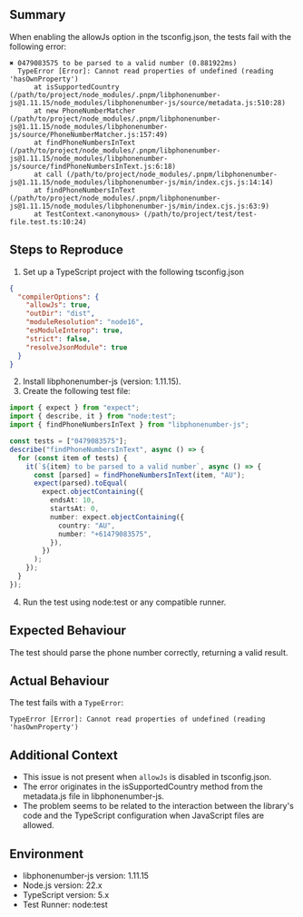 ## Summary

When enabling the allowJs option in the tsconfig.json, the tests fail with the following error:

```less
✖ 0479083575 to be parsed to a valid number (0.881922ms)
  TypeError [Error]: Cannot read properties of undefined (reading 'hasOwnProperty')
      at isSupportedCountry (/path/to/project/node_modules/.pnpm/libphonenumber-js@1.11.15/node_modules/libphonenumber-js/source/metadata.js:510:28)
      at new PhoneNumberMatcher (/path/to/project/node_modules/.pnpm/libphonenumber-js@1.11.15/node_modules/libphonenumber-js/source/PhoneNumberMatcher.js:157:49)
      at findPhoneNumbersInText (/path/to/project/node_modules/.pnpm/libphonenumber-js@1.11.15/node_modules/libphonenumber-js/source/findPhoneNumbersInText.js:6:18)
      at call (/path/to/project/node_modules/.pnpm/libphonenumber-js@1.11.15/node_modules/libphonenumber-js/min/index.cjs.js:14:14)
      at findPhoneNumbersInText (/path/to/project/node_modules/.pnpm/libphonenumber-js@1.11.15/node_modules/libphonenumber-js/min/index.cjs.js:63:9)
      at TestContext.<anonymous> (/path/to/project/test/test-file.test.ts:10:24)
```

## Steps to Reproduce

1. Set up a TypeScript project with the following tsconfig.json

```json
{
  "compilerOptions": {
    "allowJs": true,
    "outDir": "dist",
    "moduleResolution": "node16",
    "esModuleInterop": true,
    "strict": false,
    "resolveJsonModule": true
  }
}
```

2. Install libphonenumber-js (version: 1.11.15).
3. Create the following test file:

```typescript
import { expect } from "expect";
import { describe, it } from "node:test";
import { findPhoneNumbersInText } from "libphonenumber-js";

const tests = ["0479083575"];
describe("findPhoneNumbersInText", async () => {
  for (const item of tests) {
    it(`${item} to be parsed to a valid number`, async () => {
      const [parsed] = findPhoneNumbersInText(item, "AU");
      expect(parsed).toEqual(
        expect.objectContaining({
          endsAt: 10,
          startsAt: 0,
          number: expect.objectContaining({
            country: "AU",
            number: "+61479083575",
          }),
        })
      );
    });
  }
});
```

4. Run the test using node:test or any compatible runner.

## Expected Behaviour

The test should parse the phone number correctly, returning a valid result.

## Actual Behaviour

The test fails with a `TypeError`:

```javacript
TypeError [Error]: Cannot read properties of undefined (reading 'hasOwnProperty')
```

## Additional Context

- This issue is not present when `allowJs` is disabled in tsconfig.json.
- The error originates in the isSupportedCountry method from the metadata.js file in libphonenumber-js.
- The problem seems to be related to the interaction between the library's code and the TypeScript configuration when JavaScript files are allowed.

## Environment

- libphonenumber-js version: 1.11.15
- Node.js version: 22.x
- TypeScript version: 5.x
- Test Runner: node:test
